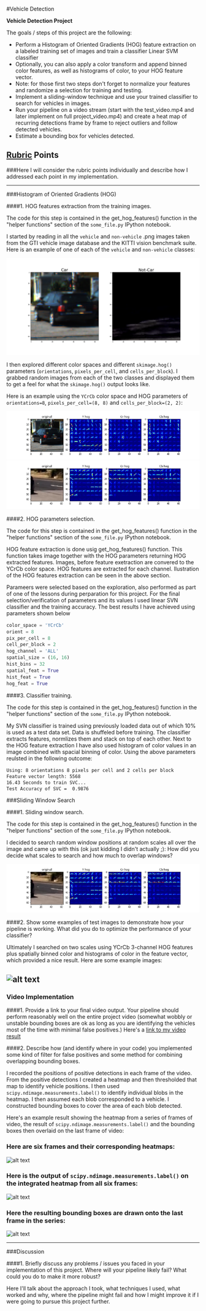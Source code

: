 #Vehicle Detection

**Vehicle Detection Project**

The goals / steps of this project are the following:

* Perform a Histogram of Oriented Gradients (HOG) feature extraction on a labeled training set of images and train a classifier Linear SVM classifier
* Optionally, you can also apply a color transform and append binned color features, as well as histograms of color, to your HOG feature vector. 
* Note: for those first two steps don't forget to normalize your features and randomize a selection for training and testing.
* Implement a sliding-window technique and use your trained classifier to search for vehicles in images.
* Run your pipeline on a video stream (start with the test_video.mp4 and later implement on full project_video.mp4) and create a heat map of recurring detections frame by frame to reject outliers and follow detected vehicles.
* Estimate a bounding box for vehicles detected.

[//]: # (Image References)
[image1]: ./output_images/car_notcar.png
[image2]: ./output_images/HOG_example_car.jpg
[image3]: ./output_images/HOG_example_notcar.jpg
[image4]: ./examples/sliding_window.jpg
[image5]: ./examples/bboxes_and_heat.png
[image6]: ./examples/labels_map.png
[image7]: ./examples/output_bboxes.png
[video1]: ./project_video.mp4

## [Rubric](https://review.udacity.com/#!/rubrics/513/view) Points
###Here I will consider the rubric points individually and describe how I addressed each point in my implementation.  

---
###Histogram of Oriented Gradients (HOG)

####1. HOG features extraction from the training images.

The code for this step is contained in the get_hog_features() function in the "helper functions" section of the `some_file.py` IPython notebook.

I started by reading in all the `vehicle` and `non-vehicle` .png images taken from the GTI vehicle image database and the KITTI vision benchmark suite. Here is an example of one of each of the `vehicle` and `non-vehicle` classes:

![alt text][image1]

I then explored different color spaces and different `skimage.hog()` parameters (`orientations`, `pixels_per_cell`, and `cells_per_block`).  I grabbed random images from each of the two classes and displayed them to get a feel for what the `skimage.hog()` output looks like.

Here is an example using the `YCrCb` color space and HOG parameters of `orientations=8`, `pixels_per_cell=(8, 8)` and `cells_per_block=(2, 2)`:


![alt text][image2]
![alt text][image3]

####2. HOG parameters selection.

The code for this step is contained in the get_hog_features() function in the "helper functions" section of the `some_file.py` IPython notebook.

HOG feature extraction is done usig get_hog_features() function. This function takes image together with the HOG parameters returning HOG extracted features. Images, before feature exetraction are convered to the YCrCb color space. HOG features are extracted for each channel. Ilustration of the HOG features extraction can be seen in the above section.

Parameers were selected based on the exploration, also performed as part of one of the lessons during perparation for this project. For the final selection/verification of parameters and its values I used linear SVN classifier and the training accuracy. The best results I have achieved using parameters shown below

```python
color_space = 'YCrCb'
orient = 8
pix_per_cell = 8
cell_per_block = 2
hog_channel = 'ALL'
spatial_size = (16, 16)
hist_bins = 32
spatial_feat = True
hist_feat = True
hog_feat = True
```

####3. Classifier training.

The code for this step is contained in the get_hog_features() function in the "helper functions" section of the `some_file.py` IPython notebook.

My SVN classifier is trained using previously loaded data out of which 10% is used as a test data set. Data is shuffeled before training. The classifier extracts features, normlizes them and stack on top of each other. Next to the HOG feature extraction I have also used histogram of color values in an image combined with spacial binning of color. Using the above parameters reulsted in the following outcome:

```
Using: 8 orientations 8 pixels per cell and 2 cells per block
Feature vector length: 5568
16.43 Seconds to train SVC...
Test Accuracy of SVC =  0.9876
```

###Sliding Window Search

####1. Sliding window search.

The code for this step is contained in the get_hog_features() function in the "helper functions" section of the `some_file.py` IPython notebook.

I decided to search random window positions at random scales all over the image and came up with this (ok just kidding I didn't actually ;):
How did you decide what scales to search and how much to overlap windows?

![alt text][image3]

####2. Show some examples of test images to demonstrate how your pipeline is working.  What did you do to optimize the performance of your classifier?

Ultimately I searched on two scales using YCrCb 3-channel HOG features plus spatially binned color and histograms of color in the feature vector, which provided a nice result.  Here are some example images:

![alt text][image4]
---

### Video Implementation

####1. Provide a link to your final video output.  Your pipeline should perform reasonably well on the entire project video (somewhat wobbly or unstable bounding boxes are ok as long as you are identifying the vehicles most of the time with minimal false positives.)
Here's a [link to my video result](./project_video.mp4)


####2. Describe how (and identify where in your code) you implemented some kind of filter for false positives and some method for combining overlapping bounding boxes.

I recorded the positions of positive detections in each frame of the video.  From the positive detections I created a heatmap and then thresholded that map to identify vehicle positions.  I then used `scipy.ndimage.measurements.label()` to identify individual blobs in the heatmap.  I then assumed each blob corresponded to a vehicle.  I constructed bounding boxes to cover the area of each blob detected.  

Here's an example result showing the heatmap from a series of frames of video, the result of `scipy.ndimage.measurements.label()` and the bounding boxes then overlaid on the last frame of video:

### Here are six frames and their corresponding heatmaps:

![alt text][image5]

### Here is the output of `scipy.ndimage.measurements.label()` on the integrated heatmap from all six frames:
![alt text][image6]

### Here the resulting bounding boxes are drawn onto the last frame in the series:
![alt text][image7]



---

###Discussion

####1. Briefly discuss any problems / issues you faced in your implementation of this project.  Where will your pipeline likely fail?  What could you do to make it more robust?

Here I'll talk about the approach I took, what techniques I used, what worked and why, where the pipeline might fail and how I might improve it if I were going to pursue this project further.  

